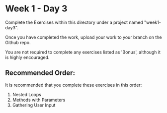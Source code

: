 # Week 1 - Day 3

Complete the Exercises within this directory under a project named "week1-day3".

Once you have completed the work, upload your work to your branch on the Github repo.

You are not required to complete any exercises listed as 'Bonus', although it is highly encouraged.

## Recommended Order:
It is recommended that you complete these exercises in this order:
1. Nested Loops
1. Methods with Parameters
1. Gathering User Input